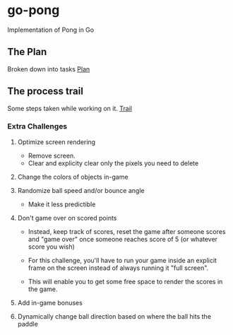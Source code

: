 # go-pong
Implementation of Pong in Go

## The Plan
Broken down into tasks
[Plan](Plan.md)

## The process trail
Some steps taken while working on it.
[Trail](Trail.md)

### Extra Challenges

1. Optimize screen rendering

   *  Remove screen.
   *  Clear and explicity clear only the pixels you need to delete

2. Change the colors of objects in-game
3. Randomize ball speed and/or bounce angle
   *  Make it less predictible

4. Don't game over on scored points

   *   Instead, keep track of scores,
   reset the game after someone scores and "game over"
   once someone reaches score of 5 (or whatever score you wish)

   *   For this challenge, you'll have to run your game inside an
   explicit frame on the screen instead of always running it "full screen".

   *  This will enable you to get some free space to render the scores in the game.
5. Add in-game bonuses
6. Dynamically change ball direction based on where the ball hits the paddle
